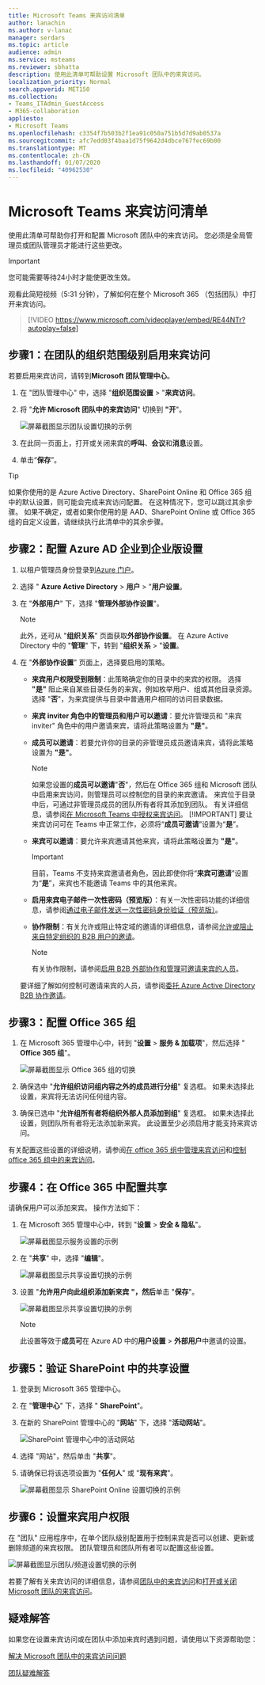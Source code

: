 ```yaml
---
title: Microsoft Teams 来宾访问清单
author: lanachin
ms.author: v-lanac
manager: serdars
ms.topic: article
audience: admin
ms.service: msteams
ms.reviewer: sbhatta
description: 使用此清单可帮助设置 Microsoft 团队中的来宾访问。
localization_priority: Normal
search.appverid: MET150
ms.collection:
- Teams_ITAdmin_GuestAccess
- M365-collaboration
appliesto:
- Microsoft Teams
ms.openlocfilehash: c3354f7b503b2f1ea91c050a751b5d7d9ab0537a
ms.sourcegitcommit: afc7edd03f4baa1d75f9642d4dbce767fec69b00
ms.translationtype: MT
ms.contentlocale: zh-CN
ms.lasthandoff: 01/07/2020
ms.locfileid: "40962530"
---
```

<a name="microsoft-teams-guest-access-checklist"></a>Microsoft Teams 来宾访问清单
==========================================

使用此清单可帮助你打开和配置 Microsoft 团队中的来宾访问。 您必须是全局管理员或团队管理员才能进行这些更改。

> [!IMPORTANT]
> 您可能需要等待24小时才能使更改生效。 

观看此简短视频（5:31 分钟），了解如何在整个 Microsoft 365 （包括团队）中打开来宾访问。

> [!VIDEO https://www.microsoft.com/videoplayer/embed/RE44NTr?autoplay=false]



## <a name="step-1-turn-on-guest-access-at-the-teams-org-wide-level"></a>步骤1：在团队的组织范围级别启用来宾访问

若要启用来宾访问，请转到**Microsoft 团队管理中心**。 

1. 在 "团队管理中心" 中，选择 "**组织范围设置** > "**来宾访问**。
2. 将 "**允许 Microsoft 团队中的来宾访问**" 切换到 **"开**"。

    ![屏幕截图显示团队设置切换的示例](media/guest-access-checklist-set-up-guests-image1.png)

3. 在此同一页面上，打开或关闭来宾的**呼叫**、**会议**和**消息**设置。
4. 单击“**保存**”。

> [!TIP]
> 如果你使用的是 Azure Active Directory、SharePoint Online 和 Office 365 组中的默认设置，则可能会完成来宾访问配置。 在这种情况下，您可以跳过其余步骤。 如果不确定，或者如果你使用的是 AAD、SharePoint Online 或 Office 365 组的自定义设置，请继续执行此清单中的其余步骤。


## <a name="step-2-configure-azure-ad-business-to-business-settings"></a>步骤2：配置 Azure AD 企业到企业版设置

1. 以租户管理员身份登录到[Azure 门户](https://portal.azure.com)。
2. 选择 " **Azure Active Directory** > **用户** > "**用户设置**。
3. 在 "**外部用户**" 下，选择 "**管理外部协作设置**"。
   > [!NOTE]
   > 此外，还可从 "**组织关系**" 页面获取**外部协作设置**。 在 Azure Active Directory 中的 "**管理**" 下，转到 "**组织关系** > "**设置**。
4. 在 "**外部协作设置**" 页面上，选择要启用的策略。

    - **来宾用户权限受到限制**：此策略确定你的目录中的来宾的权限。 选择 **"是"** 阻止来自某些目录任务的来宾，例如枚举用户、组或其他目录资源。 选择 "**否**"，为来宾提供与目录中普通用户相同的访问目录数据。
     - **来宾 inviter 角色中的管理员和用户可以邀请**：要允许管理员和 "来宾 inviter" 角色中的用户邀请来宾，请将此策略设置为 **"是"**。
     - **成员可以邀请**：若要允许你的目录的非管理员成员邀请来宾，请将此策略设置为 **"是"**。

         > [!NOTE]
         > 如果您设置的**成员可以邀请**"**否**"，然后在 Office 365 组和 Microsoft 团队中启用来宾访问，则管理员可以控制您的目录的来宾邀请。 来宾位于目录中后，可通过非管理员成员的团队所有者将其添加到团队。 有关详细信息，请参阅[在 Microsoft Teams 中授权来宾访问](Teams-dependencies.md)。
         > [!IMPORTANT]
         > 要让来宾访问可在 Teams 中正常工作，必须将“**成员可邀请**”设置为“**是**”。   
     - **来宾可以邀请**：要允许来宾邀请其他来宾，请将此策略设置为 **"是"**。
         > [!IMPORTANT]
         > 目前，Teams 不支持来宾邀请者角色，因此即使你将“**来宾可邀请**”设置为“**是**”，来宾也不能邀请 Teams 中的其他来宾。
     - **启用来宾电子邮件一次性密码（预览版）**：有关一次性密码功能的详细信息，请参阅[通过电子邮件发送一次性密码身份验证（预览版）](https://docs.microsoft.com/azure/active-directory/b2b/one-time-passcode)。
     - **协作限制**：有关允许或阻止特定域的邀请的详细信息，请参阅[允许或阻止来自特定组织的 B2B 用户的邀请](https://docs.microsoft.com/azure/active-directory/b2b/allow-deny-list)。
        > [!NOTE]
        > 有关协作限制，请参阅[启用 B2B 外部协作和管理可邀请来宾的人员](https://docs.microsoft.com/azure/active-directory/b2b/delegate-invitations)。
      
 
    要详细了解如何控制可邀请来宾的人员，请参阅[委托 Azure Active Directory B2B 协作邀请](https://docs.microsoft.com/azure/active-directory/b2b/delegate-invitations)。


## <a name="step-3-configure-office-365-groups"></a>步骤3：配置 Office 365 组

1. 在 Microsoft 365 管理中心中，转到 "**设置** > **服务 & 加载项**"，然后选择 " **Office 365 组**"。

     ![屏幕截图显示 Office 365 组的切换](media/guest-access-checklist-office365.png)
2. 确保选中 "**允许组织访问组内容之外的成员进行分组**" 复选框。 如果未选择此设置，来宾将无法访问任何组内容。
3. 确保已选中 "**允许组所有者将组织外部人员添加到组**" 复选框。 如果未选择此设置，则团队所有者将无法添加新来宾。 此设置至少必须启用才能支持来宾访问。

有关配置这些设置的详细说明，请参阅[在 office 365 组中管理来宾访问](https://support.office.com/article/manage-guest-access-in-office-365-groups-9de497a9-2f5c-43d6-ae18-767f2e6fe6e0?appver=MOE150)和[控制 office 365 组中的来宾访问](Teams-dependencies.md#control-guest-access-in-office-365-groups)。
 

## <a name="step-4-configure-sharing-in-office-365"></a>步骤4：在 Office 365 中配置共享 

请确保用户可以添加来宾。 操作方法如下：

1. 在 Microsoft 365 管理中心中，转到 "**设置** > **安全 & 隐私**"。

     ![屏幕截图显示服务设置的示例](media/guest-access-checklist-Office365Admin_Services_addins.png)

2. 在 "**共享**" 中，选择 "**编辑**"。

     ![屏幕截图显示共享设置切换的示例](media/guest-access-checklist-Office365Admin_Services_addins_Sharing1.png)
 
3. 设置 "**允许用户向此组织添加新来宾** **"，然后**单击 "**保存**"。

     ![屏幕截图显示共享设置切换的示例](media/guest-access-checklist-Office365Admin_Services_addins_Sharing2.png)
 
    > [!NOTE]
    > 此设置等效于**成员可**在 Azure AD 中的**用户设置** > **外部用户**中邀请的设置。  


## <a name="step-5-verify-sharing-setting-in-sharepoint"></a>步骤5：验证 SharePoint 中的共享设置

1. 登录到 Microsoft 365 管理中心。
2. 在 "**管理中心**" 下，选择 " **SharePoint**"。
3. 在新的 SharePoint 管理中心的 "**网站**" 下，选择 "**活动网站**"。

    ![SharePoint 管理中心中的活动网站](media/guest-access-checklist-SPOSettings0.png)

3. 选择 "网站"，然后单击 "**共享**"。
4. 请确保已将该选项设置为 "**任何人**" 或 "**现有来宾**"。
 
     ![屏幕截图显示 SharePoint Online 设置切换的示例](media/guest-access-checklist-SPOSettings1.png)


## <a name="step-6-set-up-guest-user-permissions"></a>步骤6：设置来宾用户权限

在 "团队" 应用程序中，在单个团队级别配置用于控制来宾是否可以创建、更新或删除频道的来宾权限。 团队管理员和团队所有者可以配置这些设置。

![屏幕截图显示团队/频道设置切换的示例](media/guest-access-checklist-TeamsSettings2.png)

若要了解有关来宾访问的详细信息，请参阅[团队中的来宾访问](guest-access.md)和[打开或关闭 Microsoft 团队的来宾访问](set-up-guests.md)。


## <a name="troubleshooting"></a>疑难解答

如果您在设置来宾访问或在团队中添加来宾时遇到问题，请使用以下资源帮助您：

[解决 Microsoft 团队中的来宾访问问题](troubleshoot-guest-access.md)

[团队疑难解答](https://docs.microsoft.com/MicrosoftTeams/troubleshoot/)



